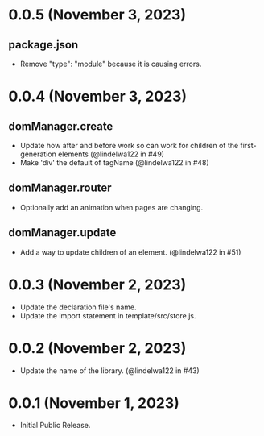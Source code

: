# 0.0.5 (November 3, 2023)

## package.json

- Remove "type": "module" because it is causing errors.

# 0.0.4 (November 3, 2023)

## domManager.create

- Update how after and before work so can work for children of the first-generation elements (@lindelwa122 in #49)
- Make 'div' the default of tagName (@lindelwa122 in #48)

## domManager.router

- Optionally add an animation when pages are changing.

## domManager.update

- Add a way to update children of an element. (@lindelwa122 in #51)

# 0.0.3 (November 2, 2023)

- Update the declaration file's name.
- Update the import statement in template/src/store.js.

# 0.0.2 (November 2, 2023)

- Update the name of the library. (@lindelwa122 in #43)

# 0.0.1 (November 1, 2023)

- Initial Public Release.
